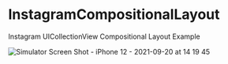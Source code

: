 # InstagramCompositionalLayout
Instagram UICollectionView Compositional Layout Example

![Simulator Screen Shot - iPhone 12 - 2021-09-20 at 14 19 45](https://user-images.githubusercontent.com/39540130/133994260-4d8a5414-54b5-46eb-ade1-39b8627c0ac1.png)
